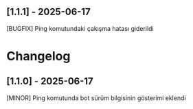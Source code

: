 ## [1.1.1] - 2025-06-17

[BUGFIX] Ping komutundaki çakışma hatası giderildi

# Changelog

## [1.1.0] - 2025-06-17

[MINOR] Ping komutunda bot sürüm bilgisinin gösterimi eklendi
